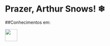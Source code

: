 # Prazer, Arthur Snows! ❄

##Conhecimentos em:
<link rel="stylesheet" type='text/css' href="https://cdn.jsdelivr.net/gh/devicons/devicon@latest/devicon.min.css"/>
<link rel="stylesheet" type='text/css' href="https://cdn.jsdelivr.net/gh/devicons/devicon@latest/devicon.min.css"/>


<img src="https://cdn.jsdelivr.net/gh/devicons/devicon@latest/icons/css3/css3-original.svg" width= "40" height= "40"/>



<!--
**Tuzinho-cn/Tuzinho-cn** is a ✨ _special_ ✨ repository because its `README.md` (this file) appears on your GitHub profile.


Here are some ideas to get you started:

- 🔭 I’m currently working on ...
- 🌱 I’m currently learning ...
- 👯 I’m looking to collaborate on ...
- 🤔 I’m looking for help with ...
- 💬 Ask me about ...
- 📫 How to reach me: ...
- 😄 Pronouns: ...
- ⚡ Fun fact: ...
-->
